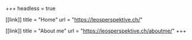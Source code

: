 +++
headless = true

[[link]]
title = "Home"
url = "https://leosperspektive.ch/"

[[link]]
title = "About me"
url = "https://leosperspektive.ch/aboutme/"
+++
